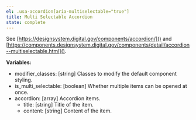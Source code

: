 ```yaml
---
el: .usa-accordion[aria-multiselectable="true"]
title: Multi Selectable Accordion
state: complete
---
```

See [https://designsystem.digital.gov/components/accordion/]() and
[https://components.designsystem.digital.gov/components/detail/accordion--multiselectable.html]().

__Variables:__
* modifier_classes: [string] Classes to modify the default component styling.
* is_multi_selectable: [boolean] Whether multiple items can be opened at once.
* accordion: [array] Accordion items.
  * title: [string] Title of the item.
  * content: [string] Content of the item.
